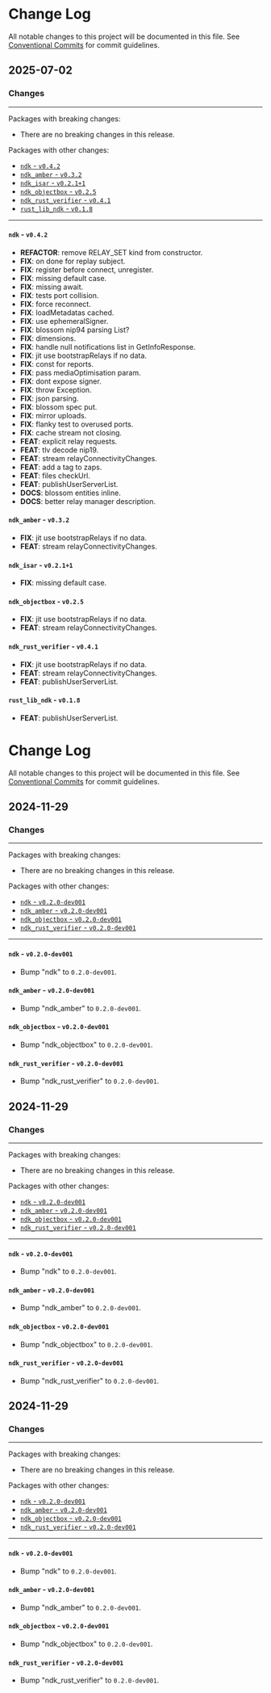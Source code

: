 # Change Log

All notable changes to this project will be documented in this file.
See [Conventional Commits](https://conventionalcommits.org) for commit guidelines.

## 2025-07-02

### Changes

---

Packages with breaking changes:

 - There are no breaking changes in this release.

Packages with other changes:

 - [`ndk` - `v0.4.2`](#ndk---v042)
 - [`ndk_amber` - `v0.3.2`](#ndk_amber---v032)
 - [`ndk_isar` - `v0.2.1+1`](#ndk_isar---v0211)
 - [`ndk_objectbox` - `v0.2.5`](#ndk_objectbox---v025)
 - [`ndk_rust_verifier` - `v0.4.1`](#ndk_rust_verifier---v041)
 - [`rust_lib_ndk` - `v0.1.8`](#rust_lib_ndk---v018)

---

#### `ndk` - `v0.4.2`

 - **REFACTOR**: remove RELAY_SET kind from constructor.
 - **FIX**: on done for replay subject.
 - **FIX**: register before connect, unregister.
 - **FIX**: missing default case.
 - **FIX**: missing await.
 - **FIX**: tests port collision.
 - **FIX**: force reconnect.
 - **FIX**: loadMetadatas cached.
 - **FIX**: use ephemeralSigner.
 - **FIX**: blossom nip94 parsing List<String>?
 - **FIX**: dimensions.
 - **FIX**: handle null notifications list in GetInfoResponse.
 - **FIX**: jit use bootstrapRelays if no data.
 - **FIX**: const for reports.
 - **FIX**: pass mediaOptimisation param.
 - **FIX**: dont expose signer.
 - **FIX**: throw Exception.
 - **FIX**: json parsing.
 - **FIX**: blossom spec put.
 - **FIX**: mirror uploads.
 - **FIX**: flanky test to overused ports.
 - **FIX**: cache stream not closing.
 - **FEAT**: explicit relay requests.
 - **FEAT**: tlv decode nip19.
 - **FEAT**: stream relayConnectivityChanges.
 - **FEAT**: add a tag to zaps.
 - **FEAT**: files checkUrl.
 - **FEAT**: publishUserServerList.
 - **DOCS**: blossom entities inline.
 - **DOCS**: better relay manager description.

#### `ndk_amber` - `v0.3.2`

 - **FIX**: jit use bootstrapRelays if no data.
 - **FEAT**: stream relayConnectivityChanges.

#### `ndk_isar` - `v0.2.1+1`

 - **FIX**: missing default case.

#### `ndk_objectbox` - `v0.2.5`

 - **FIX**: jit use bootstrapRelays if no data.
 - **FEAT**: stream relayConnectivityChanges.

#### `ndk_rust_verifier` - `v0.4.1`

 - **FIX**: jit use bootstrapRelays if no data.
 - **FEAT**: stream relayConnectivityChanges.
 - **FEAT**: publishUserServerList.

#### `rust_lib_ndk` - `v0.1.8`

 - **FEAT**: publishUserServerList.

# Change Log

All notable changes to this project will be documented in this file.
See [Conventional Commits](https://conventionalcommits.org) for commit guidelines.

## 2024-11-29

### Changes

---

Packages with breaking changes:

 - There are no breaking changes in this release.

Packages with other changes:

 - [`ndk` - `v0.2.0-dev001`](#ndk---v020-dev001)
 - [`ndk_amber` - `v0.2.0-dev001`](#ndk_amber---v020-dev001)
 - [`ndk_objectbox` - `v0.2.0-dev001`](#ndk_objectbox---v020-dev001)
 - [`ndk_rust_verifier` - `v0.2.0-dev001`](#ndk_rust_verifier---v020-dev001)

---

#### `ndk` - `v0.2.0-dev001`

 - Bump "ndk" to `0.2.0-dev001`.

#### `ndk_amber` - `v0.2.0-dev001`

 - Bump "ndk_amber" to `0.2.0-dev001`.

#### `ndk_objectbox` - `v0.2.0-dev001`

 - Bump "ndk_objectbox" to `0.2.0-dev001`.

#### `ndk_rust_verifier` - `v0.2.0-dev001`

 - Bump "ndk_rust_verifier" to `0.2.0-dev001`.


## 2024-11-29

### Changes

---

Packages with breaking changes:

 - There are no breaking changes in this release.

Packages with other changes:

 - [`ndk` - `v0.2.0-dev001`](#ndk---v020-dev001)
 - [`ndk_amber` - `v0.2.0-dev001`](#ndk_amber---v020-dev001)
 - [`ndk_objectbox` - `v0.2.0-dev001`](#ndk_objectbox---v020-dev001)
 - [`ndk_rust_verifier` - `v0.2.0-dev001`](#ndk_rust_verifier---v020-dev001)

---

#### `ndk` - `v0.2.0-dev001`

 - Bump "ndk" to `0.2.0-dev001`.

#### `ndk_amber` - `v0.2.0-dev001`

 - Bump "ndk_amber" to `0.2.0-dev001`.

#### `ndk_objectbox` - `v0.2.0-dev001`

 - Bump "ndk_objectbox" to `0.2.0-dev001`.

#### `ndk_rust_verifier` - `v0.2.0-dev001`

 - Bump "ndk_rust_verifier" to `0.2.0-dev001`.


## 2024-11-29

### Changes

---

Packages with breaking changes:

 - There are no breaking changes in this release.

Packages with other changes:

 - [`ndk` - `v0.2.0-dev001`](#ndk---v020-dev001)
 - [`ndk_amber` - `v0.2.0-dev001`](#ndk_amber---v020-dev001)
 - [`ndk_objectbox` - `v0.2.0-dev001`](#ndk_objectbox---v020-dev001)
 - [`ndk_rust_verifier` - `v0.2.0-dev001`](#ndk_rust_verifier---v020-dev001)

---

#### `ndk` - `v0.2.0-dev001`

 - Bump "ndk" to `0.2.0-dev001`.

#### `ndk_amber` - `v0.2.0-dev001`

 - Bump "ndk_amber" to `0.2.0-dev001`.

#### `ndk_objectbox` - `v0.2.0-dev001`

 - Bump "ndk_objectbox" to `0.2.0-dev001`.

#### `ndk_rust_verifier` - `v0.2.0-dev001`

 - Bump "ndk_rust_verifier" to `0.2.0-dev001`.

